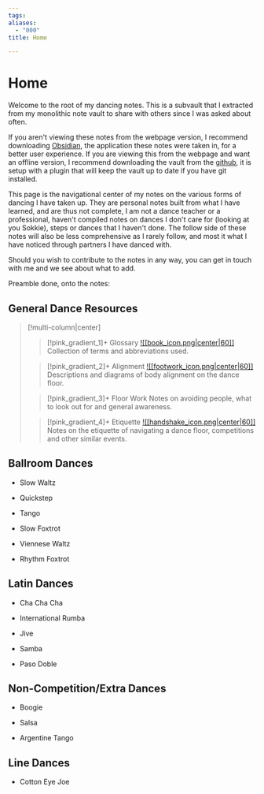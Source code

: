 ```yaml
---
tags: 
aliases:
  - "000"
title: Home

---
```

# Home
Welcome to the root of my dancing notes. This is a subvault that I extracted from my monolithic note vault to share with others since I was asked about often.

If you aren't viewing these notes from the webpage version, I recommend downloading [Obsidian](<[Obsidian](https://obsidian.md/)>), the application these notes were taken in, for a better user experience. If you are viewing this from the webpage and want an offline version, I recommend downloading the vault from the [github](https://github.com/Rhett-Flanagan/dancing-obsidian-vault), it is setup with a plugin that will keep the vault up to date if you have git installed.

This page is the navigational center of my notes on the various forms of dancing I have taken up. They are personal notes built from what I have learned, and are thus not complete, I am not a dance teacher or a professional, haven't compiled notes on dances I don't care for (looking at you Sokkie), steps or dances that I haven't done. The follow side of these notes will also be less comprehensive as I rarely follow, and most it what I have noticed through partners I have danced with.

Should you wish to contribute to the notes in any way, you can get in touch with me and we see about what to add.

Preamble done, onto the notes:

## General Dance Resources

> [!multi-column|center]
>
> > [!pink_gradient_1]+ Glossary
> > [![[book_icon.png|center|60]]](Glossary.md)
> > Collection of terms and abbreviations used.
> 
>
> > [!pink_gradient_2]+ Alignment
> > [![[footwork_icon.png|center|60]]](Alignment.md)
> > Descriptions and diagrams of body alignment on the dance floor.
> 
>  > [!pink_gradient_3]+ Floor Work
>  > Notes on avoiding people, what to look out for and general awareness.
>  
>  > [!pink_gradient_4]+ Etiquette 
>  > [![[handshake_icon.png|center|60]]](Etiquette.md)
>  > Notes on the etiquette of navigating a dance floor, competitions and other similar events.

## Ballroom Dances

- Slow Waltz

- Quickstep

- Tango

- Slow Foxtrot

- Viennese Waltz

- Rhythm Foxtrot

## Latin Dances

- Cha Cha Cha

- International Rumba

- Jive

- Samba

- Paso Doble

## Non-Competition/Extra Dances

- Boogie

- Salsa

- Argentine Tango

## Line Dances

- Cotton Eye Joe